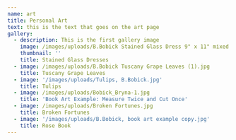 ```yaml
---
name: art
title: Personal Art
text: this is the text that goes on the art page
gallery:
  - description: This is the first gallery image
    image: /images/uploads/B.Bobick Stained Glass Dress 9" x 11" mixed media.jpg
    thumbnail: ''
    title: Stained Glass Dresses
  - image: /images/uploads/B.Bobick Tuscany Grape Leaves (1).jpg
    title: Tuscany Grape Leaves
  - image: '/images/uploads/Tulips, B.Bobick.jpg'
    title: Tulips
  - image: /images/uploads/Bobick_Bryna-1.jpg
    title: 'Book Art Example: Measure Twice and Cut Once'
  - image: /images/uploads/Broken Fortunes.jpg
    title: Broken Fortunes
  - image: '/images/uploads/B.Bobick, book art example copy.jpg'
    title: Rose Book
---
```


